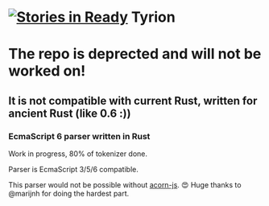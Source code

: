 [![Stories in Ready](https://badge.waffle.io/Valve/tyrion.png?label=ready&title=Ready)](https://waffle.io/Valve/tyrion)
Tyrion
=======
# The repo is deprected and will not be worked on!
## It is not compatible with current Rust, written for ancient Rust (like 0.6 :))
### EcmaScript 6 parser written in Rust

Work in progress, 80% of tokenizer done.

Parser is EcmaScript 3/5/6 compatible.

This parser would not be possible without [acorn-js](https://github.com/marijnh/acorn). :heart_eyes:
Huge thanks to @marijnh for doing the hardest part.
